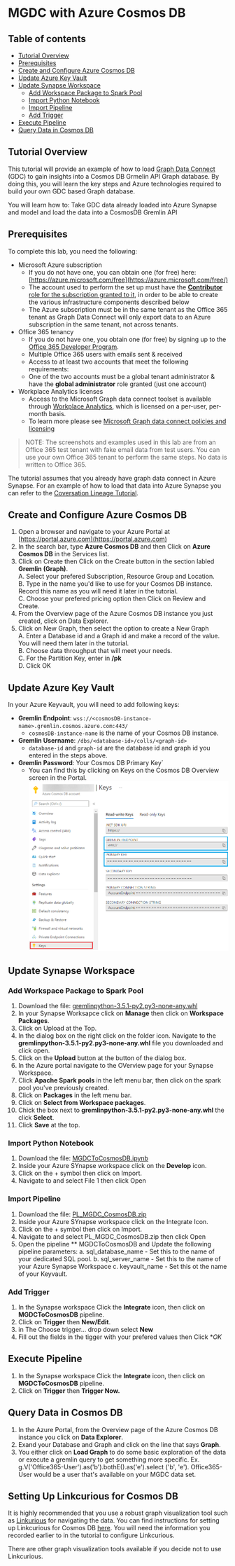 # MGDC with Azure Cosmos DB

## Table of contents
* [Tutorial Overview](#tutorial-overview)
* [Prerequisites](#prerequisites)
* [Create and Configure Azure Cosmos DB](#create-and-configure-azure-cosmos-db)
* [Update Azure Key Vault](#update-azure-key-vault)
* [Update Synapse Workspace](#update-synapse-workspace)
    * [Add Workspace Package to Spark Pool](#add-workspace-package-to-spark-pool)
    * [Import Python Notebook](#import-python-notebook)
    * [Import Pipeline](#import-pipeline)
    * [Add Trigger](#add-trigger)
* [Execute Pipeline](#execute-pipeline)
* [Query Data in Cosmos DB](#query-data-in-cosmos-db)

## Tutorial Overview

This tutorial will provide an example of how to load [Graph Data Connect](https://docs.microsoft.com/en-us/graph/data-connect-concept-overview)
(GDC) to gain insights into a Cosmos DB Grmelin API Graph database. By doing this, you will learn the key steps and Azure technologies required to build your own GDC based Graph database.  

You will learn how to:
Take GDC data already loaded into Azure Synapse and model and load the data into a CosmosDB Gremlin API

## Prerequisites

To complete this lab, you need the following:

- Microsoft Azure subscription
  - If you do not have one, you can obtain one (for free) here: [https://azure.microsoft.com/free](https://azure.microsoft.com/free/)
  - The account used to perform the set up must have the [**Contributor** role for the subscription granted to it](https://docs.microsoft.com/en-us/azure/role-based-access-control/elevate-access-global-admin),
    in order to be able to create the various infrastructure components described below
  - The Azure subscription must be in the same tenant as the Office 365 tenant as Graph Data Connect will only export 
    data to an Azure subscription in the same tenant, not across tenants.
- Office 365 tenancy
  - If you do not have one, you obtain one (for free) by signing up to the [Office 365 Developer Program](https://developer.microsoft.com/office/dev-program).
  - Multiple Office 365 users with emails sent & received
  - Access to at least two accounts that meet the following requirements:
  - One of the two accounts must be a global tenant administrator & have the **global administrator** role granted (just one account)
- Workplace Analytics licenses
  - Access to the Microsoft Graph data connect toolset is available through [Workplace Analytics](https://products.office.com/en-us/business/workplace-analytics), 
    which is licensed on a per-user, per-month basis.
  - To learn more please see [Microsoft Graph data connect policies and licensing](https://docs.microsoft.com/en-us/graph/data-connect-policies)

> NOTE: The screenshots and examples used in this lab are from an Office 365 test tenant with fake email data from test users. 
> You can use your own Office 365 tenant to perform the same steps. No data is written to Office 365. 

The tutorial assumes that you already have graph data connect in Azure Synapse. For an example of how to load that data into Azure Synapse you can refer to the [Coversation Lineage Tutorial](https://github.com/microsoftgraph/dataconnect-solutions/tree/main/solutions/conversation-lineage).

## Create and Configure Azure Cosmos DB

1. Open a browser and navigate to your Azure Portal at [https://portal.azure.com](https://portal.azure.com)
2. In the search bar, type **Azure Cosmos DB** and then Click on **Azure Cosmos DB** in the Services list.
3. Click on Create then Click on the Create button in the section labled  **Gremlin (Graph)**.  
   A. Select your prefered Subscription, Resource Group and Location.  
   B. Type in the name you'd like to use for your Cosmos DB instance. Record this name as you will need it later in the tutorial.  
   C. Choose your prefered pricing option then Click on Review and Create.  
4. From the Overview page of the Azure Cosmos DB instance you just created, click on Data Explorer.
5. Click on New Graph, then select the option to create a New Graph  
   A. Enter a Database id and a Graph id and make a record of the value. You will need them later in the tutorial.  
   B. Choose data throughput that will meet your needs.  
   C. For the Partition Key, enter in **/pk**  
   D. Click OK

## Update Azure Key Vault

In your Azure Keyvault, you will need to add following keys:  
- **Gremlin Endpoint**: `wss://<cosmosDB-instance-name>.gremlin.cosmos.azure.com:443/`  
   - `cosmosDB-instance-name` is the name of your Cosmos DB instance.
- **Gremlin Username**: `/dbs/<database-id>/colls/<graph-id>`  
   - `database-id` and `graph-id` are the database id and graph id you entered in the steps above.
- **Gremlin Password**: Your Cosmos DB Primary Key`  
   - You can find this by clicking on Keys on the Cosmos DB Overview screen in the Portal.  
![gremlin API keys](./docs/gremlin_keys.png)

## Update Synapse Workspace


### Add Workspace Package to Spark Pool
   
1. Download the file: [gremlinpython-3.5.1-py2.py3-none-any.whl](https://github.com/microsoftgraph/dataconnect-solutions/blob/main/solutions/mgdc-cosmos/packages/gremlinpython-3.5.1-py2.py3-none-any.whl)
2. In your Synapse Worksapce click on **Manage** then click on **Workspace Packages**.
3. Click on Upload at the Top.
4. In the dialog box on the right click on the folder icon. Navigate to the **gremlinpython-3.5.1-py2.py3-none-any.whl** file you downloaded and click open.
5. Click on the **Upload** button at the button of the dialog box.
6. In the Azure portal navigate to the OVerview page for your Synapse Workspace.
7. Click **Apache Spark pools** in the left menu bar, then click on the spark pool you've previously created.
8. Click on **Packages** in the left menu bar.
9. Click on **Select from Workspace packages**.
10. Chick the box next to **gremlinpython-3.5.1-py2.py3-none-any.whl** the click **Select**.
11. Click **Save** at the top.
   
   
### Import Python Notebook

1. Download the file: [MGDCToCosmosDB.ipynb](https://github.com/microsoftgraph/dataconnect-solutions/blob/main/solutions/mgdc-cosmos/arm/notebook/MGDCToCosmosDB.ipynb)
2. Inside your Azure SYnapse workspace click on the **Develop** icon.
3. Click on the + symbol then click on Import.
4. Navigate to and select File 1 then click Open

   
### Import Pipeline
   
1. Download the file: [PL_MGDC_CosmosDB.zip](https://github.com/microsoftgraph/dataconnect-solutions/blob/main/solutions/mgdc-cosmos/arm/pipeline/PL_MGDC_CosmosDB.zip)
2. Inside your Azure SYnapse workspace click on the Integrate Icon.
3. Click on the + symbol then click on Import.
4. Navigate to and select PL_MGDC_CosmosDB.zip then click Open
5. Open the pipeline ** MGDCToCosmosDB and Update the following pipeline parameters:
   a. sql_database_name - Set this to the name of your dedicated SQL pool.
   b. sql_server_name - Set this to the name of your Azure Synapse Workspace
   c. keyvault_name - Set this ot the name of your Keyvault.

### Add Trigger

1. In the Synapse workspace Click the **Integrate** icon, then click on **MGDCToCosmosDB** pipeline. 
2. Click on **Trigger** then **New/Edit**.
3. in The Choose trigger... drop down select **New**
4. Fill out the fields in the tigger with your prefered values then Click **OK*

## Execute Pipeline

1. In the Synapse workspace Click the **Integrate** icon, then click on **MGDCToCosmosDB** pipeline. 
2. Click on **Trigger** then **Trigger Now.**

## Query Data in Cosmos DB

1. In the Azure Portal, from the Overview page of the Azure Cosmos DB instance you click on **Data Explorer**.
2. Exand your Database and Graph and click on the line that says **Graph**. 
3. You either click on **Load Graph** to do some basic exploration of the data or execute a gremlin query to get something more specific. Ex. g.V('Office365-User').as('b').bothE().as('e').select ('b', 'e').  Office365-User would be a user that's available on your MGDC data set.

## Setting Up Linkcurious for Cosmos DB

It is highly recommended that you use a robust graph visualization tool such as [Linkurious](http://linkurio.us/) for navigating the data. You can find instructions for setting up Linkcurious for Cosmos DB [here](https://doc.linkurio.us/admin-manual/latest/configure-cosmos/). You will need the information you recorded earlier to in the tutorial to configure Linkcurious.

There are other graph visualization tools available if you decide not to use Linkcurious.



